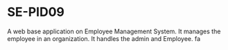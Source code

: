 # SE-PID09
A web base application on Employee Management System. It manages the employee in an organization. It handles the admin and Employee. fa
